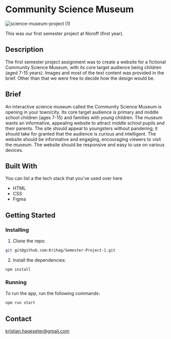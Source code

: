 # Community Science Museum

![science-museum-project (1)](https://github.com/Krihag/Semester-Project-1/assets/125972171/d2d7a7e6-885b-4243-b7dd-434888b38053)

This was our first semester project at Noroff (first year). 

## Description

The first semester project assignment was to create a website for a fictional Community Science Museum, with its core target audience being children (aged 7-15 years). Images and most of the text content was provided in the brief. Other than that we were free to decide how the design would be.

## Brief
An interactive science museum called the Community Science Museum is opening in your town/city. Its core target audience is primary and middle school children (ages 7-15) and families with young children. The museum wants an informative, appealing website to attract middle school pupils and their parents. The site should appeal to youngsters without pandering; it should take for granted that the audience is curious and intelligent. The website should be informative and engaging, encouraging viewers to visit the museum. The website should be responsive and easy to use on various devices.


## Built With

You can list a the tech stack that you've used over here

- HTML
- CSS
- Figma

## Getting Started

### Installing

1. Clone the repo:

```bash
git git@github.com:Krihag/Semester-Project-1.git
```

2. Install the dependencies:

```
npm install
```

### Running

To run the app, run the following commands:

```bash
npm run start
```

## Contact

kristian.hageseter@gmail.com

